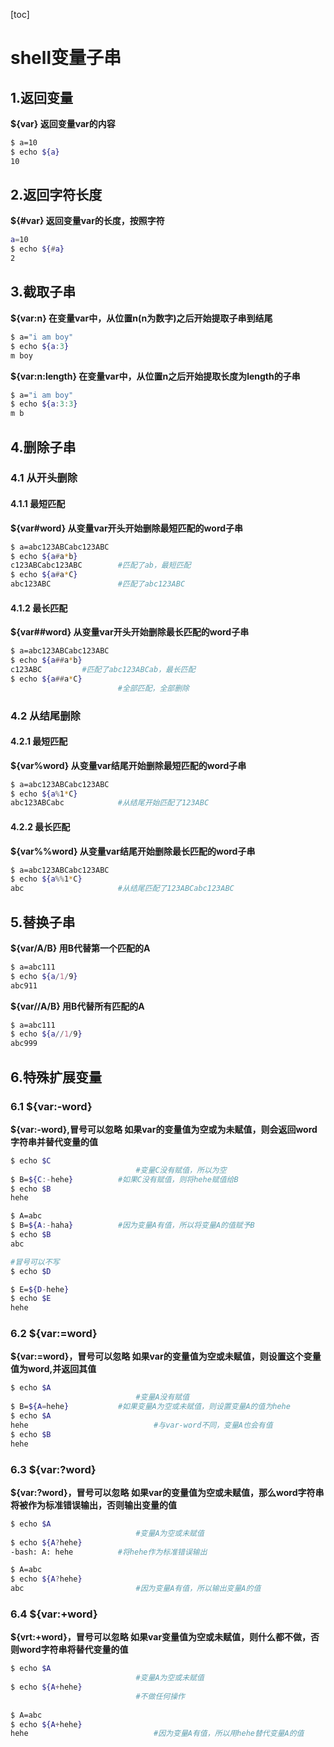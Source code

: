 [toc]



# shell变量子串

## 1.返回变量

**${var}	返回变量var的内容**

```sh
$ a=10
$ echo ${a}
10
```



## 2.返回字符长度

**${#var}	返回变量var的长度，按照字符**

```sh
a=10
$ echo ${#a}
2
```



## 3.截取子串

**${var:n}	在变量var中，从位置n(n为数字)之后开始提取子串到结尾**

```sh
$ a="i am boy"
$ echo ${a:3}
m boy
```



**${var:n:length}	在变量var中，从位置n之后开始提取长度为length的子串**

```sh
$ a="i am boy"
$ echo ${a:3:3}
m b
```





## 4.删除子串

### 4.1 从开头删除

#### 4.1.1 最短匹配

**${var#word}	从变量var开头开始删除最短匹配的word子串**

```sh
$ a=abc123ABCabc123ABC
$ echo ${a#a*b}
c123ABCabc123ABC		#匹配了ab，最短匹配
$ echo ${a#a*C}
abc123ABC				#匹配了abc123ABC
```



#### 4.1.2 最长匹配

**${var##word}	从变量var开头开始删除最长匹配的word子串**

```sh
$ a=abc123ABCabc123ABC
$ echo ${a##a*b}
c123ABC			#匹配了abc123ABCab，最长匹配
$ echo ${a##a*C}
						#全部匹配，全部删除
```



### 4.2 从结尾删除

#### 4.2.1 最短匹配

**${var%word}	从变量var结尾开始删除最短匹配的word子串**

```sh
$ a=abc123ABCabc123ABC
$ echo ${a%1*C}
abc123ABCabc			#从结尾开始匹配了123ABC
```





#### 4.2.2 最长匹配

**${var%%word}	从变量var结尾开始删除最长匹配的word子串**

```sh
$ a=abc123ABCabc123ABC
$ echo ${a%%1*C}
abc						#从结尾匹配了123ABCabc123ABC
```



## 5.替换子串

**${var/A/B}	用B代替第一个匹配的A**

```sh
$ a=abc111
$ echo ${a/1/9}
abc911		
```



**${var//A/B}	用B代替所有匹配的A**

```sh
$ a=abc111
$ echo ${a//1/9}
abc999
```



## 6.特殊扩展变量

### 6.1 ${var:-word}

**${var:-word},冒号可以忽略	如果var的变量值为空或为未赋值，则会返回word字符串并替代变量的值**

```sh
$ echo $C
							#变量C没有赋值，所以为空
$ B=${C:-hehe}			#如果C没有赋值，则将hehe赋值给B
$ echo $B
hehe						

$ A=abc		
$ B=${A:-haha}			#因为变量A有值，所以将变量A的值赋予B
$ echo $B
abc

#冒号可以不写
$ echo $D

$ E=${D-hehe}
$ echo $E
hehe
```



### 6.2 ${var:=word}

**${var:=word}，冒号可以忽略	如果var的变量值为空或未赋值，则设置这个变量值为word,并返回其值**		

```sh
$ echo $A
							#变量A没有赋值
$ B=${A=hehe}			#如果变量A为空或未赋值，则设置变量A的值为hehe
$ echo $A
hehe							#与var-word不同，变量A也会有值
$ echo $B
hehe
```



### 6.3 ${var:?word}

**${var:?word}，冒号可以忽略	如果var的变量值为空或未赋值，那么word字符串将被作为标准错误输出，否则输出变量的值**

```sh
$ echo $A		
							#变量A为空或未赋值
$ echo ${A?hehe}
-bash: A: hehe			#将hehe作为标准错误输出

$ A=abc
$ echo ${A?hehe}
abc							#因为变量A有值，所以输出变量A的值
```



### 6.4 ${var:+word}

**${vrt:+word}，冒号可以忽略	如果var变量值为空或未赋值，则什么都不做，否则word字符串将替代变量的值**

```sh
$ echo $A
							#变量A为空或未赋值
$ echo ${A+hehe}
							#不做任何操作
										
$ A=abc
$ echo ${A+hehe}	
hehe							#因为变量A有值，所以用hehe替代变量A的值
```

